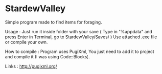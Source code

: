 # StardewValley
Simple program made to find items for foraging.

Usage : 
Just run it inside folder with your save ( Type in "%appdata" and press Enter in Terminal, go to StardewValley/Saves/<YourSave> )
Use attached .exe file or compile your own.

How to compile : 
Program uses PugiXml, You just need to add it to project and compile it (I was using Code::Blocks).

Links :
http://pugixml.org/
